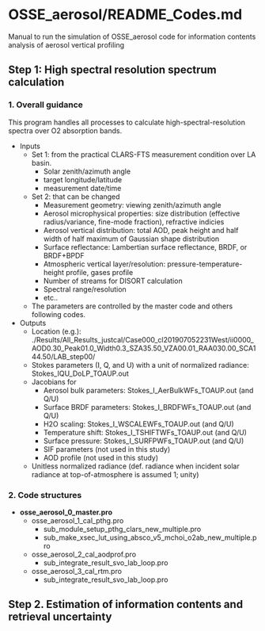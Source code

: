 # OSSE_aerosol/README_Codes.md

Manual to run the simulation of OSSE_aerosol code for information contents analysis of aerosol vertical profiling

## Step 1: High spectral resolution spectrum calculation

### 1. Overall guidance
This program handles all processes to calculate high-spectral-resolution spectra over O2 absorption bands. 
- Inputs
  - Set 1: from the practical CLARS-FTS measurement condition over LA basin.  
    - Solar zenith/azimuth angle
    - target longitude/latitude
    - measurement date/time
  - Set 2: that can be changed  
    - Measurement geometry: viewing zenith/azimuth angle
    - Aerosol microphysical properties: size distribution (effective radius/variance, fine-mode fraction), refractive indicies
    - Aerosol vertical distribution: total AOD, peak height and half width of half maximum of Gaussian shape distribution
    - Surface reflectance: Lambertian surface reflectance, BRDF, or BRDF+BPDF
    - Atmospheric vertical layer/resolution: pressure-temperature-height profile, gases profile
    - Number of streams for DISORT calculation 
    - Spectral range/resolution
    - etc..  
  - The parameters are controlled by the master code and others following codes.
- Outputs
  - Location (e.g.): ./Results/All_Results_justcal/Case000_cl201907052231West/ii0000_AOD0.30_Peak01.0_Width0.3_SZA35.50_VZA00.01_RAA030.00_SCA144.50/LAB_step00/
  - Stokes parameters (I, Q, and U) with a unit of normalized radiance: Stokes_IQU_DoLP_TOAUP.out
  - Jacobians for 
    - Aerosol bulk parameters: Stokes_I_AerBulkWFs_TOAUP.out (and Q/U)
    - Surface BRDF parameters: Stokes_I_BRDFWFs_TOAUP.out (and Q/U)
    - H2O scaling: Stokes_I_WSCALEWFs_TOAUP.out (and Q/U)
    - Temperature shift: Stokes_I_TSHIFTWFs_TOAUP.out (and Q/U)
    - Surface pressure: Stokes_I_SURFPWFs_TOAUP.out (and Q/U)
    - SIF parameters (not used in this study)
    - AOD profile (not used in this study)
  - Unitless normalized radiance (def. radiance when incident solar radiance at top-of-atmosphere is assumed 1; unity)  

      
### 2. Code structures
- **osse_aerosol_0_master.pro**   
  - osse_aerosol_1_cal_pthg.pro
    - sub_module_setup_pthg_clars_new_multiple.pro
    - sub_make_xsec_lut_using_absco_v5_mchoi_o2ab_new_multiple.pro
  - osse_aerosol_2_cal_aodprof.pro
    - sub_integrate_result_svo_lab_loop.pro
  - osse_aerosol_3_cal_rtm.pro
    - sub_integrate_result_svo_lab_loop.pro   

  
## Step 2. Estimation of information contents and retrieval uncertainty

